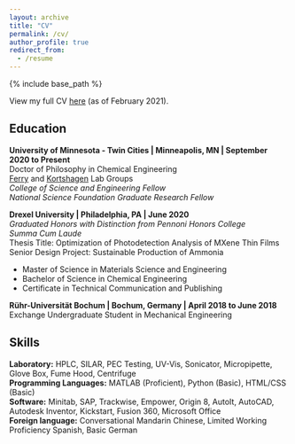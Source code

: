 ```yaml
---
layout: archive
title: "CV"
permalink: /cv/
author_profile: true
redirect_from:
  - /resume
---
```


{% include base_path %}

View my full CV [here](Loh,CV2020-2.pdf) (as of February 2021). 

## Education
**University of Minnesota - Twin Cities | Minneapolis, MN | September 2020 to Present**<br/>
Doctor of Philosophy in Chemical Engineering <br/>
[Ferry](https://ferry.cems.umn.edu/) and [Kortshagen](https://cse.umn.edu/me/uwe-kortshagen) Lab Groups <br/>
*College of Science and Engineering Fellow*<br/>
*National Science Foundation Graduate Research Fellow*<br/>

**Drexel University | Philadelphia, PA | June 2020**<br/>
*Graduated Honors with Distinction from Pennoni Honors College*<br/>
*Summa Cum Laude*<br/>
Thesis Title: Optimization of Photodetection Analysis of MXene Thin Films<br/>
Senior Design Project: Sustainable Production of Ammonia<br/>
* Master of Science in Materials Science and Engineering
* Bachelor of Science in Chemical Engineering
* Certificate in Technical Communication and Publishing

**Rühr-Universität Bochum | Bochum, Germany | April 2018 to June 2018**<br/>
Exchange Undergraduate Student in Mechanical Engineering<br/>

## Skills
**Laboratory:** HPLC, SILAR, PEC Testing, UV-Vis, Sonicator, Micropipette, Glove Box, Fume Hood, Centrifuge<br/>
**Programming Languages:** MATLAB (Proficient), Python (Basic), HTML/CSS (Basic)<br/>
**Software:** Minitab, SAP, Trackwise, Empower, Origin 8, AutoIt, AutoCAD, Autodesk Inventor, Kickstart, Fusion 360, Microsoft Office<br/>
**Foreign language:** Conversational Mandarin Chinese, Limited Working Proficiency Spanish, Basic German<br/>
  
